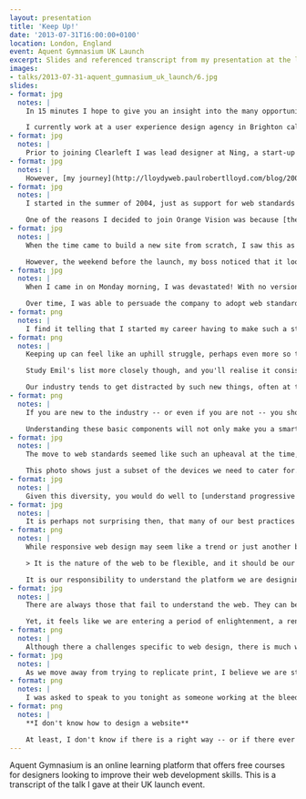 ```yaml
---
layout: presentation
title: 'Keep Up!'
date: '2013-07-31T16:00:00+0100'
location: London, England
event: Aquent Gymnasium UK Launch
excerpt: Slides and referenced transcript from my presentation at the launch of Aquent Gymnasium
images:
- talks/2013-07-31-aquent_gumnasium_uk_launch/6.jpg
slides:
- format: jpg
  notes: |
    In 15 minutes I hope to give you an insight into the many opportunities and challenges facing web designers in 2013. But first, a little bit about myself.

    I currently work at a user experience design agency in Brighton called [Clearleft](http://clearleft.com/). We are a small agency that work with big clients such as the BBC, NBCUniversal, Channel 4 and Mozilla. We also work with smaller start-ups and charities like WWF, UNICEF and 38 Degrees. My title is *senior visual designer*, but I try to position myself at the intersection of both graphic design and front-end development.
- format: jpg
  notes: |
    Prior to joining Clearleft I was lead designer at Ning, a start-up based in Palo Alto, California. I worked there during 2006-7, when a lot of the companies we know today were just getting started. Working in the Valley was an amazing -- and at times eye-opening -- experience.
- format: jpg
  notes: |
    However, [my journey](http://lloydyweb.paulrobertlloyd.com/blog/2006/01/my_journey_so_far.php) began almost ten years ago at Orange Vision, a tiny web design agency based in Lichfield, Staffordshire.
- format: jpg
  notes: |
    I started in the summer of 2004, just as support for web standards was gaining traction. One of the key ideas behind this movement was the separation of presentation from content: developing highly semantic HTML pages styled separately with CSS. <cite>[Designing with Web Standards](http://www.zeldman.com/dwws/)</cite> by Jeffrey Zeldman was my bible.

    One of the reasons I decided to join Orange Vision was because [their website](http://web.archive.org/web/20040627083538/http://www.orangevision.co.uk/) used CSS as opposed to older techniques that involved tables, inline style declarations and 1x1 pixel 'spacer' images. Soon after joining, I learnt that they had actually stolen another agency's website, changing just the logo and some copy! Thus much of my early work was spent updating existing sites, swearing under my breath as I used the outmoded practices favoured by my new employer.
- format: jpg
  notes: |
    When the time came to build a new site from scratch, I saw this as an opportunity to show my colleagues how to build a website the right way. In just a few days, I had built the entire website, and looked forward to launching my first commercial site built using web standards.

    However, the weekend before the launch, my boss noticed that it looked different in Netscape 4 (which had a small percentage of users at this time). Judging this to be problematic, he ripped the site apart and rebuilt it using tables.
- format: jpg
  notes: |
    When I came in on Monday morning, I was devastated! With no version control, everything I'd done had gone. Of course, this situation could have been avoided had I communicated my intentions better, and explained how we would support older browsers.

    Over time, I was able to persuade the company to adopt web standards. This wasn't hard; maintainability, speed, accessibility and search engine optimisation were frequently brought up during debates. When [@media 2005](http://lloydyweb.paulrobertlloyd.com/blog/2005/06/reflecting_on_media_2005.php) was announced, me and two colleagues were even allowed two days off to attend. This story has a happy ending.
- format: png
  notes: |
    I find it telling that I started my career having to make such a strong argument for keeping up. Before Orange Vision, I built websites for a hobby, and had already seen the web change significantly in a short amount of time. It seemed obvious that to gain (and maintain) employment, I would need to stay relevant and embrace change. Yet upon meeting a group of people focused on meeting client expectations -- concerned about getting work out of the door -- I saw how easy it is to fall behind.
- format: png
  notes: |
    Keeping up can feel like an uphill struggle, perhaps even more so today. In a blog post entitled <cite>[Drowning](http://thatemil.com/blog/2013/05/22/drowning/)</cite>, my friend Emil attempted to list all the languages, frameworks and applications needed to do his job. No one can hope to learn -- let alone master -- all this.

    Study Emil's list more closely though, and you'll realise it consists of a number of highly specialised frameworks. I suspect many will have gone out of fashion in a year's time.

    Our industry tends to get distracted by such new things, often at the cost of mastering the underlying protocols and technologies of the web that have served us well for decades, and will continue to do so.
- format: png
  notes: |
    If you are new to the industry -- or even if you are not -- you should take time to properly understand the platform we are building upon. Learn how **HTML** helps us to structure content in a meaningful way, even when devoid of any presentation or behaviour. Think about how to construct human readable **URL**s. Recognise the difference between GET and POST **HTTP** request methods.

    Understanding these basic components will not only make you a smarter developer, but it make it easier to spot technologies that will likely stick around.
- format: jpg
  notes: |
    The move to web standards seemed like such an upheaval at the time, but it pales in comparison to the challenges we're facing today. Back then, we had to support just a handful of browsers. Now our products need to work across a range of devices, each with different features and capabilities.

    This photo shows just a subset of the devices we need to cater for. It doesn't show a television, or any game consoles -- who knows if we'll soon be talking about web-enabled iWatches! Such is the range and diversity of connected devices, it's senseless targeting a particular subset, particularly as user habits continue to change. Terms such as 'mobile', 'tablet' or 'desktop' have become almost meaningless.
- format: jpg
  notes: |
    Given this diversity, you would do well to [understand progressive enhancement](http://alistapart.com/article/understandingprogressiveenhancement). Sometimes seen as making sure websites work when JavaScript is disabled, it's actually about building robustness into our products. We need to ensure products can still be used if a user agent doesn't support a certain feature, or if an unreliable connection has caused a script to stop working. Think of progressive enhancement like an escalator; if it breaks, it can still function as a flight of stairs.
- format: jpg
  notes: |
    It is perhaps not surprising then, that many of our best practices are a flavour of progressive enhancement. [Responsive web design](http://alistapart.com/article/responsive-web-design) -- especially when coupled with a [mobile-first](http://www.lukew.com/ff/entry.asp?933) approach -- is essentially progressive enhancement for layout.
- format: png
  notes: |
    While responsive web design may seem like a trend or just another buzzword, the approach it advocates maps extremely well to the fluid and adaptable nature of the web. This is something John Allsopp wrote about thirteen years ago in [*A Dao of Web Design*](http://alistapart.com/article/dao):

    > It is the nature of the web to be flexible, and it should be our role as designers and developers to embrace this flexibility.

    It is our responsibility to understand the platform we are designing for, and pick the right tools for the job.
- format: jpg
  notes: |
    There are always those that fail to understand the web. They can be seen trying to make the web behave like something it isn't. If you are trying to make a website behave like a print magazine or a native application for example, you are probably doing something wrong.

    Yet, it feels like we are entering a period of enlightenment, a renaissance even! We have come to recognise the unique characteristics of the web, and in doing so, attempting to solve problems nobody has encountered before. I mean, how on earth do you design something that can be infinitely adaptable?
- format: png
  notes: |
    Although there a challenges specific to web design, there is much we can learn from other industries. For example, the issues we face are similar to those television graphic designers experienced during the mid-sixties. At that time, television was a crude medium; low-definition, black and white. Using high contrast illustrations and bold type, and influenced in part by optical and pop art fashion of the time, its designers arrived at an aesthetic suited to these limitations. We need to be thinking about the web in a similar way; [what aesthetic approach is appropriate to the web](http://alistapart.com/article/the-web-aesthetic)?
- format: jpg
  notes: |
    As we move away from trying to replicate print, I believe we are starting to see a shift towards interfaces influenced by native applications and other digital software. While our work is no longer constrained by the dimensions of the page, it remains constrained by the capabilities of the network; porous and unreliable as it often is. Websites need to be responsive both in terms of appearance *and* speed.
- format: png
  notes: |
    I was asked to speak to you tonight as someone working at the bleeding edge of the industry, but with only 15 minutes available, I can only scratch surface. It's difficult to explain the myriad challenges and complexities we face as an industry in such a short space of time. I will be around for the rest of this evening, so if you would like to chat to me, please come and say hello. Before I finish, there is one thing you should know...
- format: png
  notes: |
    **I don't know how to design a website**

    At least, I don't know if there is a right way -- or if there ever will be. My process is ever changing. I make mistakes and change my mind. I've grown to feel comfortable with this state of unknowing, the constant reinvention of what I do. Because, if you think you know how to design a website, chances are, you probably don't.
---
```

Aquent Gymnasium is an online learning platform that offers free courses for designers looking to improve their web development skills. This is a transcript of the talk I gave at their UK launch event.
